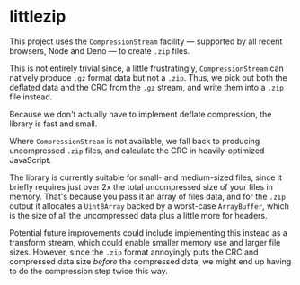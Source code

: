 # littlezip

This project uses the `CompressionStream` facility — supported by all recent browsers, Node and Deno — to create `.zip` files.

This is not entirely trivial since, a little frustratingly, `CompressionStream` can natively produce `.gz` format data but not a `.zip`. Thus, we pick out both the deflated data and the CRC from the `.gz` stream, and write them into a `.zip` file instead.

Because we don't actually have to implement deflate compression, the library is fast and small.

Where `CompressionStream` is not available, we fall back to producing uncompressed `.zip` files, and calculate the CRC in heavily-optimized JavaScript.

The library is currently suitable for small- and medium-sized files, since it briefly requires just over 2x the total uncompressed size of your files in memory. That's because you pass it an array of files data, and for the `.zip` output it allocates a `Uint8Array` backed by a worst-case `ArrayBuffer`, which is the size of all the uncompressed data plus a little more for headers.

Potential future improvements could include implementing this instead as a transform stream, which could enable smaller memory use and larger file sizes. However, since the `.zip` format annoyingly puts the CRC and compressed data size _before_ the compressed data, we might end up having to do the compression step twice this way.

